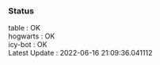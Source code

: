 ### Status


table : OK  
hogwarts : OK  
icy-bot : OK  
Latest Update : 2022-06-16 21:09:36.041112
